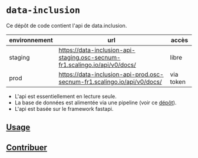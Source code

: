 # `data-inclusion`

Ce dépôt de code contient l'api de data.inclusion.

| environnement | url                                                                        | accès     |
| ------------- | -------------------------------------------------------------------------- | --------- |
| staging       | https://data-inclusion-api-staging.osc-secnum-fr1.scalingo.io/api/v0/docs/ | libre     |
| prod          | https://data-inclusion-api-prod.osc-secnum-fr1.scalingo.io/api/v0/docs/    | via token |


* L'api est essentiellement en lecture seule.
* La base de données est alimentée via une pipeline (voir ce [dépôt](https://github.com/betagouv/data-inclusion-scripts/)).
* L'api est basée sur le framework fastapi.

## [Usage](USAGE.md)

## [Contribuer](CONTRIBUTING.md)
